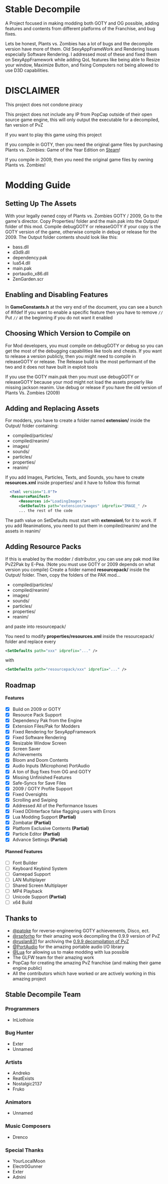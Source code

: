 
# Stable Decompile

A Project focused in making modding both GOTY and OG possible, adding features and contents from different platforms of the Franchise, and bug fixes.

Lets be honest, Plants vs. Zombies has a lot of bugs and the decompile version have more of them. Old SexyAppFrameWork and Rendering Issues especially Software Rendering.
I addressed most of these and fixed them on SexyAppFramework while adding QoL features like being able to Resize your window, Maximize Button, and fixing Computers not being allowed to use D3D capabilities.

# DISCLAIMER

This project does not condone piracy

This project does not include any IP from PopCap outside of their open source game engine, this will only output the executable for a decompiled, fan version of PvZ

If you want to play this game using this project

If you compile in GOTY, then you need the original game files by purchasing Plants vs. Zombies: Game of the Year Edition on [Steam](https://store.steampowered.com/app/3590/Plants_vs_Zombies_GOTY_Edition/)!

If you compile in 2009, then you need the original game files by owning Plants vs. Zombies!

# Modding Guide

## Setting Up The Assets

With your legally owned copy of Plants vs. Zombies GOTY / 2009, Go to the game's director. Copy Properties/ folder and the main.pak into the Output/ folder of this mod.
Compile debugGOTY or releaseGOTY if your copy is the GOTY version of the game, otherwise compile in debug or release for the 2009.
The Output folder contents should look like this:
  - bass.dll
  - d3d9.dll
  - dependency.pak
  - lua54.dll
  - main.pak
  - portaudio_x86.dll
  - ZenGarden.scr

## Enabling and Disabling Features

In **GameConstants.h** at the very end of the document, you can see a bunch of #ifdef
If you want to enable a specific feature then you have to remove `//`
Put `//` at the beginning if you do not want it enabled

## Choosing Which Version to Compile on

For Mod developers, you must compile on debugGOTY or debug so you can get the most of the debugging capabilities like tools and cheats. 
If you want to release a version publicly, then you might need to compile in releaseGOTY or release. The Release build is the most performant of the two and it does not have built in exploit tools

If you use the GOTY main.pak then you must use debugGOTY or releaseGOTY because your mod might not load the assets properly like missing jackson reanim.
Use debug or release if you have the old version of Plants Vs. Zombies (2009)

## Adding and Replacing Assets
For modders, you have to create a folder named **extension/** inside the Output/ folder containing:
  - compiled/particles/
  - compiled/reanim/
  - images/
  - sounds/
  - particles/
  - properties/
  - reanim/

If you add Images, Particles, Texts, and Sounds, you have to create **resources.xml** inside properties/ and it have to follow this format
```xml
  <?xml version="1.0"?>
  <ResourceManifest>
      <Resources id="LoadingImages">
      <SetDefaults path="extension/images" idprefix="IMAGE_" />
      ... the rest of the code
```
The path value on SetDefaults must start with **extension\\** for it to work.
If you add Reanimations, you need to put them in compiled/reanim/ and the assets in reanim/

## Adding Resource Packs

If this is enabled by the modder / distributor, you can use any pak mod like PvZ2Pak by E-Pea. (Note you must use GOTY or 2009 depends on what version you compile)
Create a folder named **resourcepack/** inside the Output/ folder. Then, copy the folders of the PAK mod...
  - compiled/particles/
  - compiled/reanim/
  - images/
  - sounds/
  - particles/
  - properties/
  - reanim/

and paste into resourcepack/

You need to modify **properties/resources.xml** inside the resourcepack/ folder and replace every
```xml 
<SetDefaults path="xxx" idprefix="..." />
```
with 
```xml 
<SetDefaults path="resourcepack/xxx" idprefix="..." />
```

## Roadmap

#### Features
- [x] Build on 2009 or GOTY
- [x] Resource Pack Support
- [x] Dependency Pak from the Engine
- [x] Extension Files/Pak for Modders
- [x] Fixed Rendering for SexyAppFramework
- [x] Fixed Software Rendering
- [x] Resizable Window Screen
- [x] Screen Saver
- [x] Achievements 
- [x] Bloom and Doom Contents
- [x] Audio Inputs (Microphone) PortAudio
- [x] A ton of Bug fixes from OG and GOTY
- [x] Missing Unfinished Features
- [x] Safe-Syncs for Save Files
- [x] 2009 / GOTY Profile Support
- [x] Fixed Oversights
- [x] Scrolling and Swiping
- [x] Addressed All of the Performance Issues
- [x] Fixed DDInterface false flagging users with Errors
- [x] Lua Modding Support **(Partial)**
- [x] Zombatar **(Partial)**
- [x] Platform Exclusive Contents **(Partial)**
- [x] Particle Editor **(Partial)**
- [x] Advance Settings **(Partial)**

#### Planned Features
- [ ] Font Builder
- [ ] Keyboard Keybind System
- [ ] Gamepad Support
- [ ] LAN Multiplayer
- [ ] Shared Screen Multiplayer
- [ ] MP4 Playback
- [ ] Unicode Support **(Partial)**
- [ ] x64 Build

## Thanks to

- [@patoke](https://github.com/Patoke) for reverse-engineering GOTY achievements, Disco, ect.
- [@rspforhp](https://www.github.com/octokatherine) for their amazing work decompiling the 0.9.9 version of PvZ
- [@ruslan831](https://github.com/ruslan831) for archiving the [0.9.9 decompilation of PvZ](https://github.com/ruslan831/PlantsVsZombies-decompilation)
- [@PortAudio](https://github.com/PortAudio/portaudio) for the amazing portable audio I/O library
- [@Lua](https://github.com/lua/lua) for allowing us to make modding with lua possible
- The GLFW team for their amazing work
- PopCap for creating the amazing PvZ franchise (and making their game engine public)
- All the contributors which have worked or are actively working in this amazing project

## Stable Decompile Team

### Programmers
- InLiothixie

### Bug Hunter
- Exter
- Unnamed

### Artists
- Andreko
- ReatExists
- Nostalgic2137
- Fruko

### Animators
- Unnamed 

### Music Composers
- Drenco 

### Special Thanks
- YourLocalMoon 
- Electr0Gunner 
- Exter 
- Adnini 
